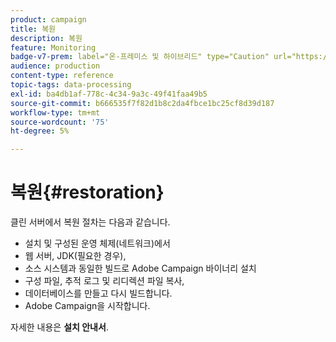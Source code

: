 ```yaml
---
product: campaign
title: 복원
description: 복원
feature: Monitoring
badge-v7-prem: label="온-프레미스 및 하이브리드" type="Caution" url="https://experienceleague.adobe.com/docs/campaign-classic/using/installing-campaign-classic/architecture-and-hosting-models/hosting-models-lp/hosting-models.html?lang=ko" tooltip="온-프레미스 및 하이브리드 배포에만 적용"
audience: production
content-type: reference
topic-tags: data-processing
exl-id: ba4db1af-778c-4c34-9a3c-49f41faa49b5
source-git-commit: b666535f7f82d1b8c2da4fbce1bc25cf8d39d187
workflow-type: tm+mt
source-wordcount: '75'
ht-degree: 5%

---
```


# 복원{#restoration}



클린 서버에서 복원 절차는 다음과 같습니다.

* 설치 및 구성된 운영 체제(네트워크)에서
* 웹 서버, JDK(필요한 경우),
* 소스 시스템과 동일한 빌드로 Adobe Campaign 바이너리 설치
* 구성 파일, 추적 로그 및 리디렉션 파일 복사,
* 데이터베이스를 만들고 다시 빌드합니다.
* Adobe Campaign을 시작합니다.

자세한 내용은 **설치 안내서**.

